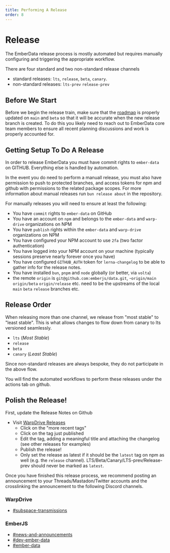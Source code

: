 ```yaml
---
title: Performing A Release
order: 8
---
```


# Release

The EmberData release process is mostly automated but requires manually configuring
and triggering the appropriate workflow.

There are four standard and two non-standard release channels

- standard releases: `lts`, `release`, `beta`, `canary`.
- non-standard releases: `lts-prev` `release-prev`

## Before We Start

Before we begin the release train, make sure that the [roadmap](./ROADMAP.md) is properly
updated on `main` and `beta` so that it will be accurate when the new release branch is
created. To do this you likely need to reach out to EmberData core team members to ensure
all recent planning discussions and work is properly accounted for.

## Getting Setup To Do A Release

In order to release EmberData you must have commit rights to `ember-data` on GITHUB.
Everything else is handled by automation.

In the event you do need to perform a manuall release, you must also have permission
to push to protected branches, and access tokens for npm and github with permissions
to the related package scopes. For more information about manual releases run 
`bun release about` in the repository.

For manually releases you will need to ensure at least the following:

- You have `commit` rights to `ember-data` on GitHub
- You have an account on `npm` and belongs to the `ember-data` and `warp-drive` organizations on NPM
- You have `publish` rights within the `ember-data` and `warp-drive` organizations on NPM
- You have configured your NPM account to use `2fa` (two factor authentication)
- You have logged into your NPM account on your machine (typically sessions preserve nearly forever once you have)
- You have configured `GITHUB_AUTH` token for `lerna-changelog` to be able to gather info for the release notes.
- You have installed `bun`, `pnpm` and `node` globally (or better, via `volta`)
- the remote `origin` is `git@github.com:emberjs/data.git`,
-`origin/main` `origin/beta` `origin/release` etc. need to be the upstreams of the local `main` `beta` `release` branches etc.

## Release Order

When releasing more than one channel, we release from "most stable" to "least stable".
This is what allows changes to flow down from canary to lts versioned seamlessly.

- `lts` (_Most Stable_)
- `release`
- `beta`
- `canary` (_Least Stable_)

Since non-standard releases are always bespoke, they do not participate in the above flow.

You will find the automated workflows to perform these releases under the actions tab on github.

## Polish the Release!

First, update the Release Notes on Github

- Visit [WarpDrive Releases](https://github.com/emberjs/data/releases)
  - Click on the "more recent tags"
  - Click on the tag just published
  - Edit the tag, adding a meaningful title and attaching the changelog (see other releases for examples)
  - Publish the release!
  - Only set the release as latest if it should be the `latest` tag on npm as well (e.g. the `release` channel). LTS/Beta/Canary/LTS-prev/Release-prev should never be marked as `latest`.

Once you have finished this release process, we recommend posting an announcement to your
Threads/Mastadon/Twitter accounts and the crosslinking the announcement to the following
Discord channels.

### WarpDrive
- [#subspace-transmissions](https://discord.com/channels/999914805215367219/1400670702348271708)

### EmberJS
- [#news-and-announcements](https://discordapp.com/channels/480462759797063690/480499624663056390)
- [#dev-ember-data](https://discordapp.com/channels/480462759797063690/480501977931972608)
- [#ember-data](https://discordapp.com/channels/480462759797063690/486549196837486592)

